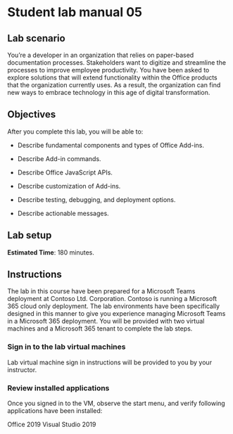﻿# Student lab manual 05

## Lab scenario

You’re a developer in an organization that relies on paper-based documentation processes.  Stakeholders want to digitize and streamline the processes to improve employee productivity. You have been asked to explore solutions that will extend functionality within the Office products that the organization currently uses. As a result, the organization can find new ways to embrace technology in this age of digital transformation.

## Objectives

After you complete this lab, you will be able to:

- Describe fundamental components and types of Office Add-ins.

- Describe Add-in commands.

- Describe Office JavaScript APIs.

- Describe customization of Add-ins.

- Describe testing, debugging, and deployment options.

- Describe actionable messages.


## Lab setup

**Estimated Time**: 180 minutes.

## Instructions

The lab in this course have been prepared for a Microsoft Teams deployment at Contoso Ltd. Corporation. Contoso is running a Microsoft 365 cloud only deployment. The lab environments have been specifically designed in this manner to give you experience managing Microsoft Teams in a Microsoft 365 deployment. You will be provided with two virtual machines and a Microsoft 365 tenant to complete the lab steps.

### Sign in to the lab virtual machines

Lab virtual machine sign in instructions will be provided to you by your instructor.

### Review installed applications

Once you signed in to the VM, observe the start menu, and verify following applications have been installed:

Office 2019
Visual Studio 2019 
